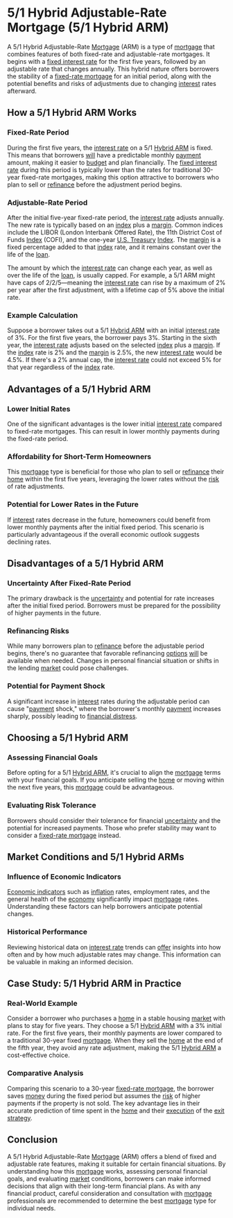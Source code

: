 # 5/1 Hybrid Adjustable-Rate Mortgage (5/1 Hybrid ARM)

A 5/1 Hybrid Adjustable-Rate [Mortgage](../m/mortgage.md) (ARM) is a type of [mortgage](../m/mortgage.md) that combines features of both fixed-rate and adjustable-rate mortgages. It begins with a [fixed interest rate](../f/fixed_interest_rate.md) for the first five years, followed by an adjustable rate that changes annually. This hybrid nature offers borrowers the stability of a [fixed-rate mortgage](../f/fixed-rate_mortgage.md) for an initial period, along with the potential benefits and risks of adjustments due to changing [interest](../i/interest.md) rates afterward.

## How a 5/1 Hybrid ARM Works

### Fixed-Rate Period

During the first five years, the [interest rate](../i/interest_rate.md) on a 5/1 [Hybrid ARM](../h/hybrid_arm.md) is fixed. This means that borrowers [will](../w/will.md) have a predictable monthly [payment](../p/payment.md) amount, making it easier to [budget](../b/budget.md) and plan financially. The [fixed interest rate](../f/fixed_interest_rate.md) during this period is typically lower than the rates for traditional 30-year fixed-rate mortgages, making this option attractive to borrowers who plan to sell or [refinance](../r/refinance.md) before the adjustment period begins.

### Adjustable-Rate Period

After the initial five-year fixed-rate period, the [interest rate](../i/interest_rate.md) adjusts annually. The new rate is typically based on an [index](../i/index_instrument.md) plus a [margin](../m/margin.md). Common indices include the LIBOR (London Interbank Offered Rate), the 11th District Cost of Funds [Index](../i/index_instrument.md) (COFI), and the one-year [U.S. Treasury](../u/u.s._treasury.md) [Index](../i/index_instrument.md). The [margin](../m/margin.md) is a fixed percentage added to that [index](../i/index_instrument.md) rate, and it remains constant over the life of the [loan](../l/loan.md).

The amount by which the [interest rate](../i/interest_rate.md) can change each year, as well as over the life of the [loan](../l/loan.md), is usually capped. For example, a 5/1 ARM might have caps of 2/2/5—meaning the [interest rate](../i/interest_rate.md) can rise by a maximum of 2% per year after the first adjustment, with a lifetime cap of 5% above the initial rate.

### Example Calculation

Suppose a borrower takes out a 5/1 [Hybrid ARM](../h/hybrid_arm.md) with an initial [interest rate](../i/interest_rate.md) of 3%. For the first five years, the borrower pays 3%. Starting in the sixth year, the [interest rate](../i/interest_rate.md) adjusts based on the selected [index](../i/index_instrument.md) plus a [margin](../m/margin.md). If the [index](../i/index_instrument.md) rate is 2% and the [margin](../m/margin.md) is 2.5%, the new [interest rate](../i/interest_rate.md) would be 4.5%. If there's a 2% annual cap, the [interest rate](../i/interest_rate.md) could not exceed 5% for that year regardless of the [index](../i/index_instrument.md) rate.

## Advantages of a 5/1 Hybrid ARM

### Lower Initial Rates

One of the significant advantages is the lower initial [interest rate](../i/interest_rate.md) compared to fixed-rate mortgages. This can result in lower monthly payments during the fixed-rate period.

### Affordability for Short-Term Homeowners

This [mortgage](../m/mortgage.md) type is beneficial for those who plan to sell or [refinance](../r/refinance.md) their [home](../h/home.md) within the first five years, leveraging the lower rates without the [risk](../r/risk.md) of rate adjustments.

### Potential for Lower Rates in the Future

If [interest](../i/interest.md) rates decrease in the future, homeowners could benefit from lower monthly payments after the initial fixed period. This scenario is particularly advantageous if the overall economic outlook suggests declining rates.

## Disadvantages of a 5/1 Hybrid ARM

### Uncertainty After Fixed-Rate Period

The primary drawback is the [uncertainty](../u/uncertainty_in_trading.md) and potential for rate increases after the initial fixed period. Borrowers must be prepared for the possibility of higher payments in the future.

### Refinancing Risks

While many borrowers plan to [refinance](../r/refinance.md) before the adjustable period begins, there's no guarantee that favorable refinancing [options](../o/options.md) [will](../w/will.md) be available when needed. Changes in personal financial situation or shifts in the lending [market](../m/market.md) could pose challenges.

### Potential for Payment Shock

A significant increase in [interest](../i/interest.md) rates during the adjustable period can cause "[payment](../p/payment.md) shock," where the borrower's monthly [payment](../p/payment.md) increases sharply, possibly leading to [financial distress](../f/financial_distress.md).

## Choosing a 5/1 Hybrid ARM

### Assessing Financial Goals

Before opting for a 5/1 [Hybrid ARM](../h/hybrid_arm.md), it's crucial to align the [mortgage](../m/mortgage.md) terms with your financial goals. If you anticipate selling the [home](../h/home.md) or moving within the next five years, this [mortgage](../m/mortgage.md) could be advantageous.

### Evaluating Risk Tolerance

Borrowers should consider their tolerance for financial [uncertainty](../u/uncertainty_in_trading.md) and the potential for increased payments. Those who prefer stability may want to consider a [fixed-rate mortgage](../f/fixed-rate_mortgage.md) instead.

## Market Conditions and 5/1 Hybrid ARMs

### Influence of Economic Indicators

[Economic indicators](../e/economic_indicators.md) such as [inflation](../i/inflation.md) rates, employment rates, and the general health of the [economy](../e/economy.md) significantly impact [mortgage](../m/mortgage.md) rates. Understanding these factors can help borrowers anticipate potential changes.

### Historical Performance

Reviewing historical data on [interest rate](../i/interest_rate.md) trends can [offer](../o/offer.md) insights into how often and by how much adjustable rates may change. This information can be valuable in making an informed decision.

## Case Study: 5/1 Hybrid ARM in Practice

### Real-World Example

Consider a borrower who purchases a [home](../h/home.md) in a stable housing [market](../m/market.md) with plans to stay for five years. They choose a 5/1 [Hybrid ARM](../h/hybrid_arm.md) with a 3% initial rate. For the first five years, their monthly payments are lower compared to a traditional 30-year fixed [mortgage](../m/mortgage.md). When they sell the [home](../h/home.md) at the end of the fifth year, they avoid any rate adjustment, making the 5/1 [Hybrid ARM](../h/hybrid_arm.md) a cost-effective choice.

### Comparative Analysis

Comparing this scenario to a 30-year [fixed-rate mortgage](../f/fixed-rate_mortgage.md), the borrower saves [money](../m/money.md) during the fixed period but assumes the [risk](../r/risk.md) of higher payments if the property is not sold. The key advantage lies in their accurate prediction of time spent in the [home](../h/home.md) and their [execution](../e/execution.md) of the [exit strategy](../e/exit_strategy.md).

## Conclusion

A 5/1 Hybrid Adjustable-Rate [Mortgage](../m/mortgage.md) (ARM) offers a blend of fixed and adjustable rate features, making it suitable for certain financial situations. By understanding how this [mortgage](../m/mortgage.md) works, assessing personal financial goals, and evaluating [market](../m/market.md) conditions, borrowers can make informed decisions that align with their long-term financial plans. As with any financial product, careful consideration and consultation with [mortgage](../m/mortgage.md) professionals are recommended to determine the best [mortgage](../m/mortgage.md) type for individual needs.